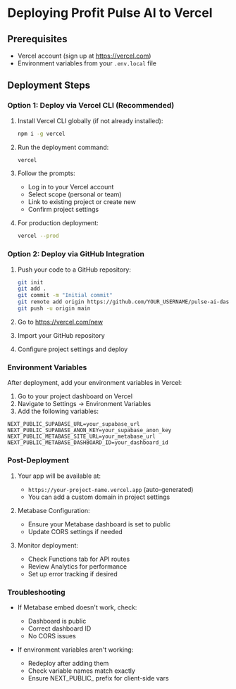 # Deploying Profit Pulse AI to Vercel

## Prerequisites
- Vercel account (sign up at https://vercel.com)
- Environment variables from your `.env.local` file

## Deployment Steps

### Option 1: Deploy via Vercel CLI (Recommended)

1. Install Vercel CLI globally (if not already installed):
   ```bash
   npm i -g vercel
   ```

2. Run the deployment command:
   ```bash
   vercel
   ```

3. Follow the prompts:
   - Log in to your Vercel account
   - Select scope (personal or team)
   - Link to existing project or create new
   - Confirm project settings

4. For production deployment:
   ```bash
   vercel --prod
   ```

### Option 2: Deploy via GitHub Integration

1. Push your code to a GitHub repository:
   ```bash
   git init
   git add .
   git commit -m "Initial commit"
   git remote add origin https://github.com/YOUR_USERNAME/pulse-ai-dashboard.git
   git push -u origin main
   ```

2. Go to https://vercel.com/new
3. Import your GitHub repository
4. Configure project settings and deploy

### Environment Variables

After deployment, add your environment variables in Vercel:

1. Go to your project dashboard on Vercel
2. Navigate to Settings → Environment Variables
3. Add the following variables:

```
NEXT_PUBLIC_SUPABASE_URL=your_supabase_url
NEXT_PUBLIC_SUPABASE_ANON_KEY=your_supabase_anon_key
NEXT_PUBLIC_METABASE_SITE_URL=your_metabase_url
NEXT_PUBLIC_METABASE_DASHBOARD_ID=your_dashboard_id
```

### Post-Deployment

1. Your app will be available at:
   - `https://your-project-name.vercel.app` (auto-generated)
   - You can add a custom domain in project settings

2. Metabase Configuration:
   - Ensure your Metabase dashboard is set to public
   - Update CORS settings if needed

3. Monitor deployment:
   - Check Functions tab for API routes
   - Review Analytics for performance
   - Set up error tracking if desired

### Troubleshooting

- If Metabase embed doesn't work, check:
  - Dashboard is public
  - Correct dashboard ID
  - No CORS issues

- If environment variables aren't working:
  - Redeploy after adding them
  - Check variable names match exactly
  - Ensure NEXT_PUBLIC_ prefix for client-side vars